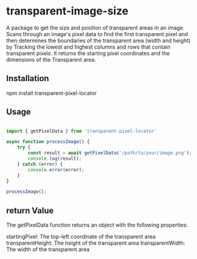 # transparent-image-size

A package to get the size and position of transparent areas in an image.
Scans through an image's pixel data to find the first transparent pixel and then determines the boundaries of the transparent area (width and height) by Tracking the lowest and highest columns and rows that contain transparent pixels. It returns the starting pixel coordinates and the dimensions of the Transparent area.


## Installation

npm install transparent-pixel-locator

## Usage

```javascript

import { getPixelData } from 'transparent-pixel-locator'

async function processImage() {
    try {
        const result = await getPixelData('/path/to/your/image.png');
        console.log(result);
    } catch (error) {
        console.error(error);
    }
}

processImage();

```

## return Value

The getPixelData function returns an object with the following properties:

startingPixel: The top-left coordinate of the transparent area
transparentHeight: The height of the transparent area
transparentWidth: The width of the transparent area



